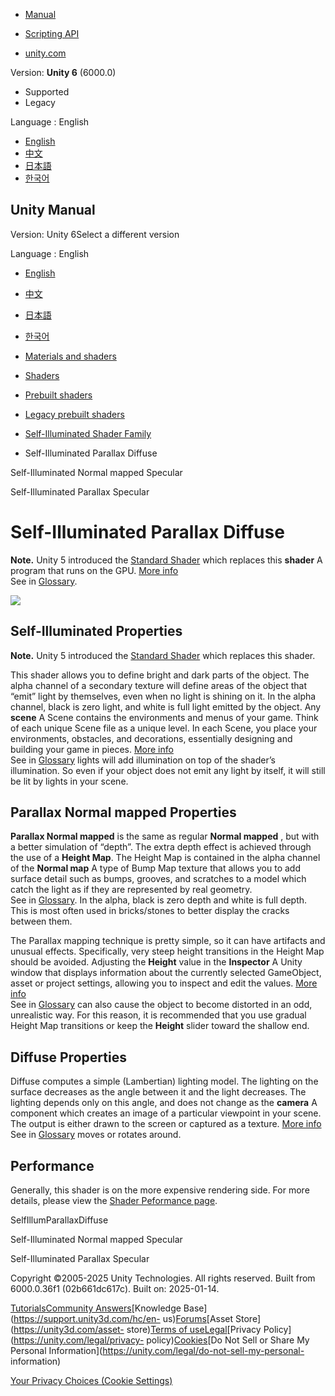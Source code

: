 [](https://docs.unity3d.com)

  * [Manual](../Manual/index.html)
  * [Scripting API](../ScriptReference/index.html)

  * [unity.com](https://unity.com/)

Version: **Unity 6** (6000.0)

  * Supported
  * Legacy

Language : English

  * [English](/Manual/shader-SelfIllumParallaxDiffuse.html)
  * [中文](/cn/current/Manual/shader-SelfIllumParallaxDiffuse.html)
  * [日本語](/ja/current/Manual/shader-SelfIllumParallaxDiffuse.html)
  * [한국어](/kr/current/Manual/shader-SelfIllumParallaxDiffuse.html)

[](https://docs.unity3d.com)

## Unity Manual

Version: Unity 6Select a different version

Language : English

  * [English](/Manual/shader-SelfIllumParallaxDiffuse.html)
  * [中文](/cn/current/Manual/shader-SelfIllumParallaxDiffuse.html)
  * [日本語](/ja/current/Manual/shader-SelfIllumParallaxDiffuse.html)
  * [한국어](/kr/current/Manual/shader-SelfIllumParallaxDiffuse.html)

  * [Materials and shaders](materials-and-shaders.html)
  * [Shaders](Shaders.html)
  * [Prebuilt shaders](shader-built-in-landing.html)
  * [Legacy prebuilt shaders](Built-inShaderGuide.html)
  * [Self-Illuminated Shader Family](shader-SelfIllumFamily.html)
  * Self-Illuminated Parallax Diffuse

[](shader-SelfIllumBumpedSpecular.html)

Self-Illuminated Normal mapped Specular

[](shader-SelfIllumParallaxSpecular.html)

Self-Illuminated Parallax Specular

# Self-Illuminated Parallax Diffuse

**Note.** Unity 5 introduced the [Standard Shader](shader-StandardShader.html)
which replaces this **shader** A program that runs on the GPU. [More
info](Shaders.html)  
See in [Glossary](Glossary.html#Shader).

![](../uploads/Shaders/Shader-IllumParallaxBump.jpg)

## Self-Illuminated Properties

**Note.** Unity 5 introduced the [Standard Shader](shader-StandardShader.html)
which replaces this shader.

This shader allows you to define bright and dark parts of the object. The
alpha channel of a secondary texture will define areas of the object that
“emit” light by themselves, even when no light is shining on it. In the alpha
channel, black is zero light, and white is full light emitted by the object.
Any **scene** A Scene contains the environments and menus of your game. Think
of each unique Scene file as a unique level. In each Scene, you place your
environments, obstacles, and decorations, essentially designing and building
your game in pieces. [More info](CreatingScenes.html)  
See in [Glossary](Glossary.html#Scene) lights will add illumination on top of
the shader’s illumination. So even if your object does not emit any light by
itself, it will still be lit by lights in your scene.

## Parallax Normal mapped Properties

**Parallax Normal mapped** is the same as regular **Normal mapped** , but with
a better simulation of “depth”. The extra depth effect is achieved through the
use of a **Height Map**. The Height Map is contained in the alpha channel of
the **Normal map** A type of Bump Map texture that allows you to add surface
detail such as bumps, grooves, and scratches to a model which catch the light
as if they are represented by real geometry.  
See in [Glossary](Glossary.html#Normalmap). In the alpha, black is zero depth
and white is full depth. This is most often used in bricks/stones to better
display the cracks between them.

The Parallax mapping technique is pretty simple, so it can have artifacts and
unusual effects. Specifically, very steep height transitions in the Height Map
should be avoided. Adjusting the **Height** value in the **Inspector** A Unity
window that displays information about the currently selected GameObject,
asset or project settings, allowing you to inspect and edit the values. [More
info](UsingTheInspector.html)  
See in [Glossary](Glossary.html#Inspector) can also cause the object to become
distorted in an odd, unrealistic way. For this reason, it is recommended that
you use gradual Height Map transitions or keep the **Height** slider toward
the shallow end.

## Diffuse Properties

Diffuse computes a simple (Lambertian) lighting model. The lighting on the
surface decreases as the angle between it and the light decreases. The
lighting depends only on this angle, and does not change as the **camera** A
component which creates an image of a particular viewpoint in your scene. The
output is either drawn to the screen or captured as a texture. [More
info](CamerasOverview.html)  
See in [Glossary](Glossary.html#Camera) moves or rotates around.

## Performance

Generally, this shader is on the more expensive rendering side. For more
details, please view the [Shader Peformance page](shader-Performance.html).

SelfIllumParallaxDiffuse

[](shader-SelfIllumBumpedSpecular.html)

Self-Illuminated Normal mapped Specular

[](shader-SelfIllumParallaxSpecular.html)

Self-Illuminated Parallax Specular

Copyright ©2005-2025 Unity Technologies. All rights reserved. Built from
6000.0.36f1 (02b661dc617c). Built on: 2025-01-14.

[Tutorials](https://learn.unity.com/)[Community
Answers](https://answers.unity3d.com)[Knowledge
Base](https://support.unity3d.com/hc/en-
us)[Forums](https://forum.unity3d.com)[Asset Store](https://unity3d.com/asset-
store)[Terms of
use](https://docs.unity3d.com/Manual/TermsOfUse.html)[Legal](https://unity.com/legal)[Privacy
Policy](https://unity.com/legal/privacy-
policy)[Cookies](https://unity.com/legal/cookie-policy)[Do Not Sell or Share
My Personal Information](https://unity.com/legal/do-not-sell-my-personal-
information)

[Your Privacy Choices (Cookie Settings)](javascript:void\(0\);)

